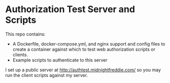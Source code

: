 # Authorization Test Server and Scripts

This repo contains:
- A Dockerfile, docker-compose.yml, and nginx support and config files to create a container against which to test web authorization scripts or clients.
- Example scripts to authenticate to this server

I set up a public server at http://authtest.midnightfreddie.com/ so you may run the client scripts against my server.
